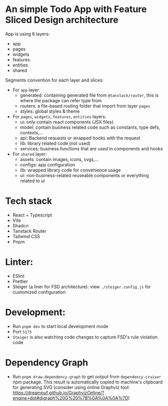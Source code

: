 # An simple Todo App with Feature Sliced Design architecture

App is using 6 layers:

- app
- pages
- widgets
- features
- entities
- shared

Segments convention for each layer and slices:

- For `app` layer:
  - generated: containing generated file from `@tanstack/router`, this is where the package can refer type from
  - routers: a file-based routing folder that import from layer `pages`
  - styles: global styles & theme
- For `pages`, `widgets`, `features`, `entities` layers:
  - ui: only contain react components (JSX files)
  - model: contain business related code such as constants, type defs, contexts,...
  - api: Backend requests or wrapped hooks with the request
  - lib: library related code (not used)
  - services: business functions that are used in components and hooks
- For `shared` layer:
  - assets: contain images, icons, svgs,...
  - configs: app configuration
  - lib: wrapped library code for convenience usage
  - ui: non-business-related reuseable components or everything related to ui

# Tech stack

- React + Typescript
- Vite
- Shadcn
- Tanstack Router
- Tailwind CSS
- Pnpm

# Linter:

- ESlint
- Prettier
- Steiger (a liner for FSD architecture): view `./steiger.config.js` for customized configuration

# Development:

- Run `pnpm dev` to start local development mode
- Port `5173`
- `Steiger` is also watching code changes to capture FSD's rule violation code

# Dependency Graph

- Run `pnpm draw-dependency-graph` to get output from `dependency-cruiser` npm package. This result is automatically copied to machine's clipboard for generating SVG (consider using online Graphviz tool: https://dreampuf.github.io/GraphvizOnline/?engine=dot#digraph%20G%20%7B%0A%0A%0A%7D)
